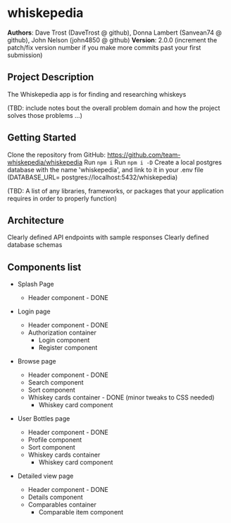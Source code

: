 # whiskepedia

**Authors**: Dave Trost (DaveTrost @ github), Donna Lambert (Sanvean74 @ github), John Nelson (john4850 @ github)
**Version**: 2.0.0 (increment the patch/fix version number if you make more commits past your first submission)

## Project Description

The Whiskepedia app is for finding and researching whiskeys

(TBD: include notes bout the overall problem domain and how the project solves those problems ...)

## Getting Started
<!-- What are the steps that a user must take in order to build this app on their own machine and get it running? -->
Clone the repository from GitHub: <https://github.com/team-whiskepedia/whiskepedia>
Run ```npm i```
Run ```npm i -D```
Create a local postgres database with the name 'whiskepedia', and link to it in your .env file (DATABASE_URL= postgres://localhost:5432/whiskepedia)

(TBD: A list of any libraries, frameworks, or packages that your application requires in order to properly function)

## Architecture
<!-- Provide a detailed description of the application design. What technologies (languages, libraries, etc) you're using, and any other relevant design information. -->
Clearly defined API endpoints with sample responses
Clearly defined database schemas

## Components list

- Splash Page
  - Header component - DONE

- Login page
  - Header component - DONE
  - Authorization container
    - Login component
    - Register component

- Browse page
  - Header component - DONE
  - Search component
  - Sort component
  - Whiskey cards container - DONE (minor tweaks to CSS needed)
    - Whiskey card component

- User Bottles page
  - Header component - DONE
  - Profile component
  - Sort component
  - Whiskey cards container
    - Whiskey card component

- Detailed view page
  - Header component - DONE
  - Details component
  - Comparables container
    - Comparable item component
